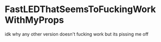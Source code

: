 # FastLEDThatSeemsToFuckingWorkWithMyProps
idk why any other version doesn't fucking work but its pissing me off
